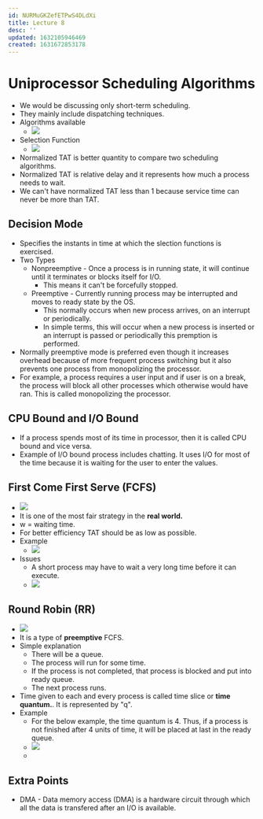 ```yaml
---
id: NURMuGKZefETPwS4DLdXi
title: Lecture 8
desc: ''
updated: 1632105946469
created: 1631672853178
---
```


# Uniprocessor Scheduling Algorithms

* We would be discussing only short-term scheduling.
* They mainly include dispatching techniques.
* Algorithms available
    * ![](/assets/images/2021-09-20-08-08-03.png)
* Selection Function
    * ![](/assets/images/2021-09-20-08-10-10.png)
* Normalized TAT is better quantity to compare two scheduling algorithms.
* Normalized TAT is relative delay and it represents how much a process needs to wait.
* We can't have normalized TAT less than 1 because service time can never be more than TAT.

## Decision Mode
* Specifies the instants in time at which the slection functions is exercised.
* Two Types
    * Nonpreemptive - Once a process is in running state, it will continue until it terminates or blocks itself for I/O.
        * This means it can't be forcefully stopped.
    * Preemptive - Currently running process may be interrupted and moves to ready state by the OS.
        * This normally occurs when new process arrives, on an interrupt or periodically.
        * In simple terms, this will occur when a new process is inserted or an interrupt is passed or periodically this premption is performed.
* Normally preemptive mode is preferred even though it increases overhead because of more frequent process switching but it also prevents one process from monopolizing the processor.
* For example, a process requires a user input and if user is on a break, the process will block all other processes which otherwise would have ran. This is called monopolizing the processor.

## CPU Bound and I/O Bound
* If a process spends most of its time in processor, then it is called CPU bound and vice versa.
* Example of I/O bound process includes chatting. It uses I/O for most of the time because it is waiting for the user to enter the values.

## First Come First Serve (FCFS)
* ![](/assets/images/2021-09-20-08-14-00.png)
* It is one of the most fair strategy in the **real world.**
* w = waiting time.
* For better efficiency TAT should be as low as possible.
* Example
    * ![](/assets/images/2021-09-28-10-54-38.png)
* Issues
    * A short process may have to wait a very long time before it can execute.
    * ![](/assets/images/2021-09-20-08-33-39.png)

## Round Robin (RR)
* ![](/assets/images/2021-09-28-12-18-13.png)
* It is a type of **preemptive** FCFS.
* Simple explanation
    * There will be a queue.
    * The process will run for some time.
    * If the process is not completed, that process is blocked and put into ready queue.
    * The next process runs.
* Time given to each and every process is called time slice or **time quantum.**. It is represented by "q".
* Example
    * For the below example, the time quantum is 4. Thus, if a process is not finished after 4 units of time, it will be placed at last in the ready queue.
    * ![](/assets/images/2021-09-28-12-26-01.png)
    * 

## Extra Points
* DMA - Data memory access (DMA) is a hardware circuit through which all the data is transfered after an I/O is available.
